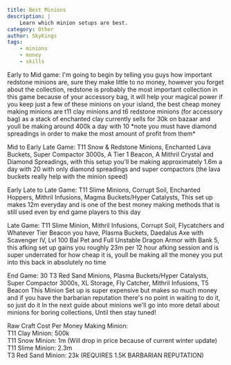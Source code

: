```yaml {metadata}
title: Best Minions 
description: |
    Learn which minion setups are best.
category: Other
author: SkyKings
tags:
    - minions
    - money
    - skills
```


Early to Mid game: I'm going to begin by telling you guys how important redstone minions are, sure they make little to no money, however you forget about the collection, redstone is probably the most important collection in this game because of your accessory bag, it will help your magical power if you keep just a few of these minions on your island, the best cheap money making minions are t11 clay minions and t6 redstone minions (for accessory bag) as a stack of enchanted clay currently sells for 30k on bazaar and youll be making around 400k a day with 10 \*note you must have diamond spreadings in order to make the most amount of profit from them\*

  
  
Mid to Early Late Game: T11 Snow & Redstone Minions, Enchanted Lava Buckets, Super Compactor 3000s, A Tier 1 Beacon, A Mithril Crystal and Diamond Spreadings, with this setup you'll be making approximately 1.6m a day with 20 with only diamond spreadings and super compactors (the lava buckets really help with the minion speed)

  
  
Early Late to Late Game: T11 Slime Minions, Corrupt Soil, Enchanted Hoppers, Mithril Infusions, Magma Buckets/Hyper Catalysts, This set up makes 12m everyday and is one of the best money making methods that is still used even by end game players to this day

  
  
Late Game: T11 Slime Minion, Mithril Infusions, Corrupt Soil, Flycatchers and Whatever Tier Beacon you have, Plasma Buckets, Daedalus Axe with Scavenger IV, Lvl 100 Bal Pet and Full Unstable Dragon Armor with Bank 5, this afking set up gains you roughly 23m per 12 hour afking session and is super underrated for how cheap it is, youll be making all the money you put into this back in absolutely no time

  
  
End Game: 30 T3 Red Sand Minions, Plasma Buckets/Hyper Catalysts, Super Compactor 3000s, XL Storage, Fly Catcher, Mithril Infusions, T5 Beacon This Minion Set up is super expensive but makes so much money and if you have the barbarian reputation there's no point in waiting to do it, so just do it In the next guide about minions we'll go into more detail about minions for boring collections, Until then stay tuned!

  
  
Raw Craft Cost Per Money Making Minion:  
T11 Clay Minion: 500k  
T11 Snow Minion: 1m (Will drop in price because of current winter update)  
T11 Slime Minion: 2.3m  
T3 Red Sand Minion: 23k (REQUIRES 1.5K BARBARIAN REPUTATION)
